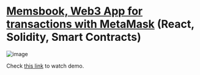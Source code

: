 # [Memsbook, Web3 App for transactions with MetaMask](https://cryptexchangeapp.netlify.app/) (React, Solidity, Smart Contracts)

![image](https://user-images.githubusercontent.com/68920116/176854182-4a7b5e1e-9d3f-41a5-8ecd-2799583eb24b.png)

Check [this link](https://cryptexchangeapp.netlify.app/) to watch demo.
